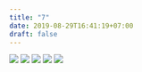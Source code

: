 ```yaml
---
title: "7"
date: 2019-08-29T16:41:19+07:00
draft: false
---
```


![](/images/portfolio/clipart/7/1.jpg)
![](/images/portfolio/clipart/7/2.jpg)
![](/images/portfolio/clipart/7/3.jpg)
![](/images/portfolio/clipart/7/4.jpg)
![](/images/portfolio/clipart/7/5.jpg)